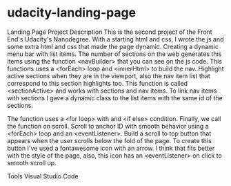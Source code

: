 # udacity-landing-page
Landing Page Project Description This is the second project of the Front End's Udacity's Nanodegree. With a starting html and css, I wrote the js and some extra html and css that made the page dynamic.  Creating a dynamic menu bar with list items. The number of sections on the web generates this items using the function &lt;navBuilder> that you can see on the js code. This functions uses a &lt;forEach> loop and &lt;innerHtml> to build the nav. Highlight active sections when they are in the viewport, also the nav item list that correspond to this section highlights too. This function is called &lt;sectionActive> and works with sections and nav items. To link nav items with sections I gave a dynamic class to the list items with the same id of the sections. 

The function uses a &lt;for loop> with and &lt;if else> condition. Finally, we call the function on scroll. Scroll to anchor ID with smooth behavior using a &lt;forEach> loop and an &lt;eventListener>. Build a scroll to top button that appears when the user scrolls below the fold of the page. To create this button I've used a fontawesome icon with an arrow. I think that fits better with the style of the page, also, this icon has an &lt;eventListener> on click to smooth scroll up. 

Tools 
Visual Studio Code 
